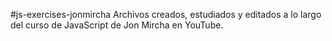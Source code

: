 #js-exercises-jonmircha
Archivos creados, estudiados y editados a lo largo del curso de JavaScript de Jon Mircha en YouTube.

